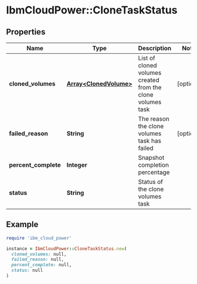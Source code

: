 # IbmCloudPower::CloneTaskStatus

## Properties

| Name | Type | Description | Notes |
| ---- | ---- | ----------- | ----- |
| **cloned_volumes** | [**Array&lt;ClonedVolume&gt;**](ClonedVolume.md) | List of cloned volumes created from the clone volumes task | [optional] |
| **failed_reason** | **String** | The reason the clone volumes task has failed | [optional] |
| **percent_complete** | **Integer** | Snapshot completion percentage |  |
| **status** | **String** | Status of the clone volumes task |  |

## Example

```ruby
require 'ibm_cloud_power'

instance = IbmCloudPower::CloneTaskStatus.new(
  cloned_volumes: null,
  failed_reason: null,
  percent_complete: null,
  status: null
)
```


